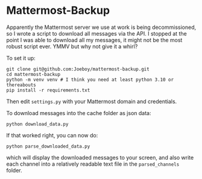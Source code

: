 # Mattermost-Backup

Apparently the Mattermost server we use at work is being decommissioned, so I wrote a script to download all messages via the API. I stopped at the point I was able to download all my messages, it might not be the most robust script ever. YMMV but why not give it a whirl?

To set it up:

    git clone git@github.com:Joeboy/mattermost-backup.git
    cd mattermost-backup
    python -m venv venv # I think you need at least python 3.10 or thereabouts
    pip install -r requirements.txt

Then edit `settings.py` with your Mattermost domain and credentials.

To download messages into the cache folder as json data:

    python download_data.py

If that worked right, you can now do:

    python parse_downloaded_data.py

which will display the downloaded messages to your screen, and also write each channel into a relatively readable text file in the `parsed_channels` folder.